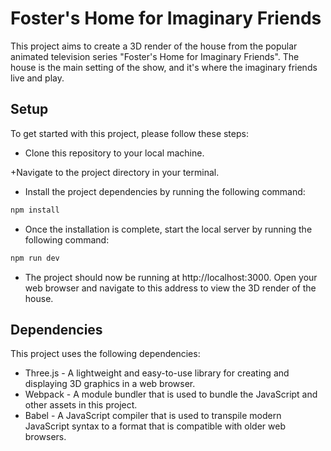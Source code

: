 # Foster's Home for Imaginary Friends 

This project aims to create a 3D render of the house from the popular animated television series "Foster's Home for Imaginary Friends". The house is the main setting of the show, and it's where the imaginary friends live and play.

## Setup
To get started with this project, please follow these steps:

+ Clone this repository to your local machine.

+Navigate to the project directory in your terminal.

+ Install the project dependencies by running the following command:
``` bash
npm install
```
+ Once the installation is complete, start the local server by running the following command:
```bash
npm run dev
```
+ The project should now be running at http://localhost:3000. Open your web browser and navigate to this address to view the 3D render of the house.

## Dependencies
This project uses the following dependencies:

+ Three.js - A lightweight and easy-to-use library for creating and displaying 3D graphics in a web browser.
+ Webpack - A module bundler that is used to bundle the JavaScript and other assets in this project.
+ Babel - A JavaScript compiler that is used to transpile modern JavaScript syntax to a format that is compatible with older web browsers.



